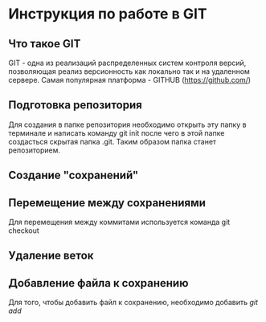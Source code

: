 # Инструкция по работе в GIT
## Что такое GIT
GIT - одна из реализаций распределенных систем контроля версий, позволяющая реализ версионность как локально так и на удаленном сервере. Самая популярная платформа - GITHUB (https://github.com/)
## Подготовка репозитория
Для создания в папке репозитория необходимо открыть эту папку в терминале и написать команду git init после чего в этой папке создасться скрытая папка .git. Таким образом папка станет репозиторием.
## Создание "сохранений"

## Перемещение между сохранениями
Для перемещения между коммитами используется команда git checkout
## Удаление веток
## Добавление файла к сохранению
Для того, чтобы добавить файл к сохранению, необходимо добавить *git add*

